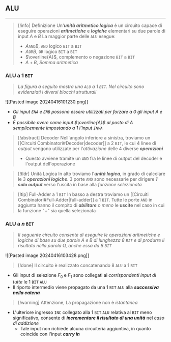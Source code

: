 ## ALU
---
>[!info] Definizione
>Un'***unità aritmetico logica*** è un circuito capace di eseguire operazioni ***aritmetiche*** e ***logiche*** elementari su due parole di input $A$ e $B$
>La maggior parte delle `ALU` esegue:
>- $A$`AND`$B$, `AND` logico `BIT` a `BIT`
>- $A$`OR`$B$, `OR` logico `BIT` a `BIT`
>- $\overline{A}$, complemento o negazione `BIT` a `BIT`
>- $A+B$, *Somma aritmetica*

### ALU a $1$ `BIT`
>*La figura a seguito mostra una `ALU` a $1$ `BIT`. Nel circuito sono evidenziati i diversi blocchi strutturali*

![[Pasted image 20240416101230.png]]
- *Gli input `ENA` e `ENB` possono essere utilizzati per forzare a $0$ gli input $A$ e $B$*
- *È possibile avere come input $\overline{A}$ al posto di $A$ semplicemente impostando a $1$ l'input `INVA`*

>[!abstract] Decoder
>Nell'angolo inferiore a sinistra, troviamo un [[Circuiti Combinatori#Decoder|decoder]] a $2$ `BIT`, le cui 4 linee di *output* vengono utilizzate per l'*attivazione* delle 4 diverse ***operazioni***
>- Questo avviene tramite un `AND` fra le linee di output del decoder e l'output dell'operazione

>[!tldr] Unità Logica
>In alto troviamo l'***unità logica***, in grado di calcolare le 3 ***operazioni logiche***.
>3 porte `AND` sono necessarie per dirigere ***1 solo output*** verso l'uscita in base alla *funzione selezionata*

>[!tip] Full-Adder a $1$ `BIT`
>In basso a destra troviamo un [[Circuiti Combinatori#Full-Adder|full-adder]] a $1$ `BIT`.
>Tutte le porte `AND` in aggiunta hanno il compito di ***abilitare*** o *meno* le **uscite** nel caso in cui la funzione "$+$" sia quella selezionata

### ALU a $n$ `BIT`
>*Il seguente circuito consente di eseguire le operazioni aritmetiche e logiche di base su due parole $A$ e $B$ di lunghezza $8$ `BIT` e di produrre il risultato nella parola $O$, anche essa da $8$ `BIT`*

![[Pasted image 20240416103428.png]]

>[!done] Il circuito è realizzato concatenando $8$ `ALU` a $1$ `BIT`

- Gli input di selezione $F_{0}$ e $F_{1}$ sono collegati ai *corrispondenti input di tutte* le $1$ `BIT` `ALU`
- Il riporto intermedio viene propagato da una $1$ `BIT` `ALU` alla ***successiva nella catena***
>[!warning] Attenzione, La propagazione non è *istantanea*

- L'ulteriore ingresso `INC` collegato alla $1$ `BIT` `ALU` relativa al `BIT` meno significativo, consente di ***incrementare il risultato di una unità*** nel *caso di addizione*
	- Tale input non richiede alcuna circuiteria aggiuntiva, in quanto coincide con l'input ***carry in***

